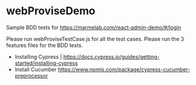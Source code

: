 # webProviseDemo

Sample BDD tests for https://marmelab.com/react-admin-demo/#/login

Please run webProviseTestCase.js for all the test cases.
Please run the 3 features files for the BDD tests.

- Installing Cypress | https://docs.cypress.io/guides/getting-started/installing-cypress
- Install Cucumber https://www.npmjs.com/package/cypress-cucumber-preprocessor
